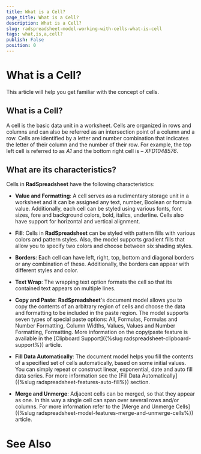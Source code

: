 ```yaml
---
title: What is a Cell?
page_title: What is a Cell?
description: What is a Cell?
slug: radspreadsheet-model-working-with-cells-what-is-cell
tags: what,is,a,cell?
publish: False
position: 0
---
```


# What is a Cell?



This article will help you get familiar with the concept of cells.
      

## What is a Cell?

A cell is the basic data unit in a worksheet. Cells are organized in rows and columns and can also be referred as an intersection point of a column 
          and a row. Cells are identified by a letter and number combination that indicates the letter of their column and the number of their row. For example, 
          the top left cell is referred to as *A1* and the bottom right cell is – *XFD1048576*.
        

## What are its characteristics?

Cells in __RadSpreadsheet__ have the following characteristics:
        

* __Value and Formatting__: A cell serves as a rudimentary storage unit in a worksheet and it can be assigned any text, number, 
              Boolean or formula value. Additionally, each cell can be styled using various fonts, font sizes, fore and background colors, bold, italics, 
              underline. Cells also have support for horizontal and vertical alignment.
            

* __Fill__: Cells in __RadSpreadsheet__ can be styled with pattern fills with various colors and pattern 
              styles. Also, the model supports gradient fills that allow you to specify two colors and choose between six shading styles.
            

* __Borders__: Each cell can have left, right, top, bottom and diagonal borders or any combination of these. Additionally, 
              the borders can appear with different styles and color.
            

* __Text Wrap__: The wrapping text option formats the cell so that its contained text appears on multiple lines.
            

* __Copy and Paste__: __RadSpreadsheet__'s document model allows you to copy the contents of an 
              arbitrary region of cells and choose the data and formatting to be included in the paste region. The model supports seven types of special paste 
              options: All, Formulas, Formulas and Number Formatting, Column Widths, Values, Values and Number Formatting, Formatting. More information on the 
              copy/paste feature is available in the [Clipboard Support]({%slug radspreadsheet-clipboard-support%}) article.
            

* __Fill Data Automatically__: The document model helps you fill the contents of a specified set of cells automatically, based 
              on some initial values. You can simply repeat or construct linear, exponential, date and auto fill data series. For more information see the 
              [Fill Data Automatically]({%slug radspreadsheet-features-auto-fill%}) section.
            

* __Merge and Unmerge__: Adjacent cells can be merged, so that they appear as one. In this way a single cell can span over 
              several rows and/or columns. For more information refer to the [Merge and Unmerge Cells]({%slug radspreadsheet-model-features-merge-and-unmerge-cells%}) article.
            

# See Also
